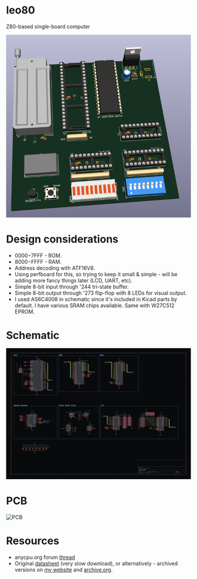 # leo80
Z80-based single-board computer

![Schematic](./img/v1a_3d.jpg)

# Design considerations

- $0000-$7FFF - ROM.
- $8000-$FFFF - RAM.
- Address decoding with ATF16V8.
- Using perfboard for this, so trying to keep it small & simple - will be adding more fancy things later (LCD, UART, etc).
- Simple 8-bit input through '244 tri-state buffer.
- Simple 8-bit output through '273 flip-flop with 8 LEDs for visual output.
- I used AS6C4008 in schematic since it's included in Kicad parts by default. I have various SRAM chips available. Same with W27C512 EPROM.

# Schematic

![Schematic](./img/v1a.jpg)

# PCB

![PCB](./img/v1a_pcb.jpg)

# Resources

- anycpu.org forum [thread](https://anycpu.org/forum/viewtopic.php?f=25&t=1060)
- Original [datasheet](https://www.zilog.com/docs/z80/um0080.pdf) (very slow download), or alternatively - archived versions on [my website](https://dun.ai/files/z80.pdf) and [archive.org](https://archive.org/details/um0080httpswww.zilog.comdocsz80um0080.pdf).

